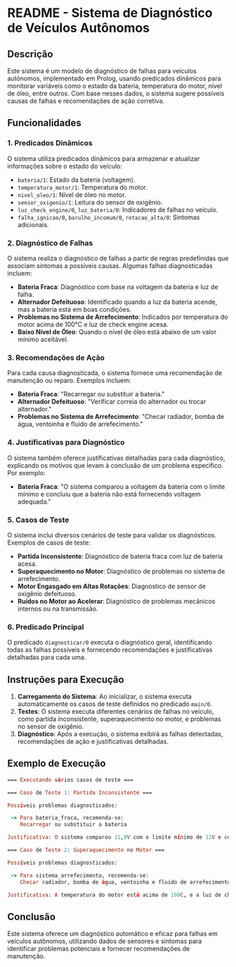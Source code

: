 # README - Sistema de Diagnóstico de Veículos Autônomos

## Descrição
Este sistema é um modelo de diagnóstico de falhas para veículos autônomos, implementado em Prolog, usando predicados dinâmicos para monitorar variáveis como o estado da bateria, temperatura do motor, nível de óleo, entre outros. Com base nesses dados, o sistema sugere possíveis causas de falhas e recomendações de ação corretiva.

## Funcionalidades

### 1. **Predicados Dinâmicos**
O sistema utiliza predicados dinâmicos para armazenar e atualizar informações sobre o estado do veículo:
- `bateria/1`: Estado da bateria (voltagem).
- `temperatura_motor/1`: Temperatura do motor.
- `nivel_oleo/1`: Nível de óleo no motor.
- `sensor_oxigenio/1`: Leitura do sensor de oxigênio.
- `luz_check_engine/0`, `luz_bateria/0`: Indicadores de falhas no veículo.
- `falha_ignicao/0`, `barulho_incomum/0`, `rotacao_alta/0`: Sintomas adicionais.

### 2. **Diagnóstico de Falhas**
O sistema realiza o diagnóstico de falhas a partir de regras predefinidas que associam sintomas a possíveis causas. Algumas falhas diagnosticadas incluem:
- **Bateria Fraca**: Diagnóstico com base na voltagem da bateria e luz de falha.
- **Alternador Defeituoso**: Identificado quando a luz da bateria acende, mas a bateria está em boas condições.
- **Problemas no Sistema de Arrefecimento**: Indicados por temperatura do motor acima de 100°C e luz de check engine acesa.
- **Baixo Nível de Óleo**: Quando o nível de óleo está abaixo de um valor mínimo aceitável.

### 3. **Recomendações de Ação**
Para cada causa diagnosticada, o sistema fornece uma recomendação de manutenção ou reparo. Exemplos incluem:
- **Bateria Fraca**: "Recarregar ou substituir a bateria."
- **Alternador Defeituoso**: "Verificar correia do alternador ou trocar alternador."
- **Problemas no Sistema de Arrefecimento**: "Checar radiador, bomba de água, ventoinha e fluido de arrefecimento."

### 4. **Justificativas para Diagnóstico**
O sistema também oferece justificativas detalhadas para cada diagnóstico, explicando os motivos que levam à conclusão de um problema específico. Por exemplo:
- **Bateria Fraca**: "O sistema comparou a voltagem da bateria com o limite mínimo e concluiu que a bateria não está fornecendo voltagem adequada."

### 5. **Casos de Teste**
O sistema inclui diversos cenários de teste para validar os diagnósticos. Exemplos de casos de teste:
- **Partida Inconsistente**: Diagnóstico de bateria fraca com luz de bateria acesa.
- **Superaquecimento no Motor**: Diagnóstico de problemas no sistema de arrefecimento.
- **Motor Engasgado em Altas Rotações**: Diagnóstico de sensor de oxigênio defeituoso.
- **Ruídos no Motor ao Acelerar**: Diagnóstico de problemas mecânicos internos ou na transmissão.

### 6. **Predicado Principal**
O predicado `diagnosticar/0` executa o diagnóstico geral, identificando todas as falhas possíveis e fornecendo recomendações e justificativas detalhadas para cada uma.

## Instruções para Execução

1. **Carregamento do Sistema**: Ao inicializar, o sistema executa automaticamente os casos de teste definidos no predicado `main/0`.
2. **Testes**: O sistema executa diferentes cenários de falhas no veículo, como partida inconsistente, superaquecimento no motor, e problemas no sensor de oxigênio.
3. **Diagnóstico**: Após a execução, o sistema exibirá as falhas detectadas, recomendações de ação e justificativas detalhadas.

## Exemplo de Execução

```prolog
=== Executando vários casos de teste ===

=== Caso de Teste 1: Partida Inconsistente ===

Possíveis problemas diagnosticados:

 -> Para bateria_fraca, recomenda-se:
    Recarregar ou substituir a bateria

Justificativa: O sistema comparou 11,8V com o limite mínimo de 12V e concluiu que a bateria não está fornecendo voltagem adequada.

=== Caso de Teste 2: Superaquecimento no Motor ===

Possíveis problemas diagnosticados:

 -> Para sistema_arrefecimento, recomenda-se:
    Checar radiador, bomba de água, ventoinha e fluido de arrefecimento

Justificativa: A temperatura do motor está acima de 100C, e a luz de check engine está acesa. Isso indica um problema no sistema de arrefecimento.
```

## Conclusão
Este sistema oferece um diagnóstico automático e eficaz para falhas em veículos autônomos, utilizando dados de sensores e sintomas para identificar problemas potenciais e fornecer recomendações de manutenção. 